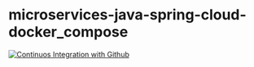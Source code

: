﻿# microservices-java-spring-cloud-docker_compose
 
 [![Continuos Integration with Github](https://github.com/eliezermoraesss/microservices-java-spring-cloud-docker_compose/actions/workflows/docker-publish.yml/badge.svg)](https://github.com/eliezermoraesss/microservices-java-spring-cloud-docker_compose/actions/workflows/docker-publish.yml)

